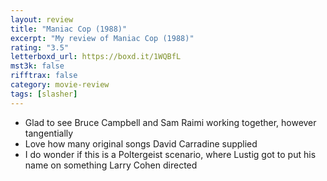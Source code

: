 ```yaml
---
layout: review
title: "Maniac Cop (1988)"
excerpt: "My review of Maniac Cop (1988)"
rating: "3.5"
letterboxd_url: https://boxd.it/1WQBfL
mst3k: false
rifftrax: false
category: movie-review
tags: [slasher]
---
```


- Glad to see Bruce Campbell and Sam Raimi working together, however tangentially
- Love how many original songs David Carradine supplied
- I do wonder if this is a Poltergeist scenario, where Lustig got to put his name on something Larry Cohen directed
